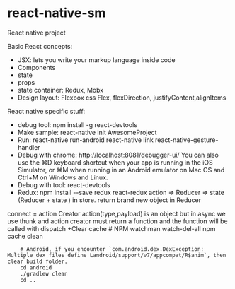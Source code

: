 # react-native-sm
React native project

Basic React concepts:
+ JSX: lets you write your markup language inside code
+ Components
+ state
+ props
+ state container: Redux, Mobx
+ Design layout: Flexbox css
Flex, flexDirection, justifyContent,alignItems

React native specific stuff:
+ debug tool: npm install -g react-devtools
+ Make sample: react-native init AwesomeProject
+ Run: 
react-native run-android
react-native link react-native-gesture-handler
+ Debug with chrome:
http://localhost:8081/debugger-ui/
You can also use the ⌘D keyboard shortcut when your app is running in the iOS Simulator, or ⌘M when running in an Android emulator on Mac OS and Ctrl+M on Windows and Linux.
+ Debug with tool:
react-devtools
+ Redux: npm install --save redux react-redux 
action => Reducer => state 
(Reducer + state ) in store.
return brand new object in Reducer

connect = action Creator
action(type,payload) is an object
but in async we use thunk and action creator must return a function and the function will be called with dispatch
+Clear cache
		# NPM
		watchman watch-del-all
		npm cache clean

		# Android, if you encounter `com.android.dex.DexException: Multiple dex files define Landroid/support/v7/appcompat/R$anim`, then clear build folder.
		cd android
		./gradlew clean
		cd ..




